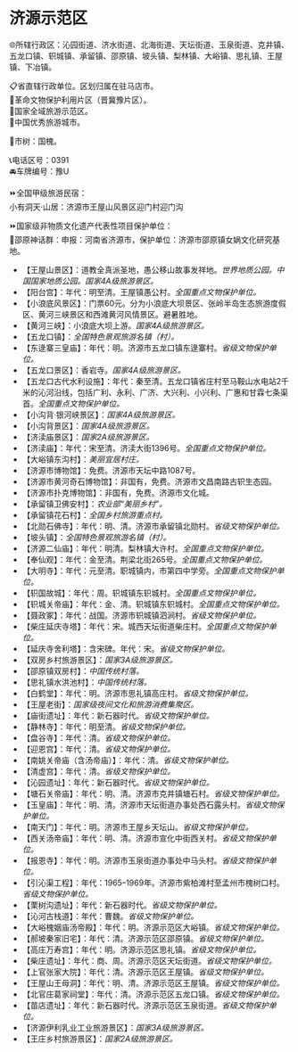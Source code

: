 # 济源示范区  
🌐所辖行政区：沁园街道、济水街道、北海街道、天坛街道、玉泉街道、克井镇、五龙口镇、轵城镇、承留镇、邵原镇、坡头镇、梨林镇、大峪镇、思礼镇、王屋镇、下冶镇。  

📋省直辖行政单位。区划归属在驻马店市。  
🚩革命文物保护利用片区（晋冀豫片区）。  
🚩国家全域旅游示范区。  
🏅中国优秀旅游城市。  

🌳市树：国槐。  

📞电话区号：0391  
🚘车牌编号：豫U  

⏩全国甲级旅游民宿：  
小有洞天·山居：济源市王屋山风景区迎门村迎门沟  

⏩国家级非物质文化遗产代表性项目保护单位：  
🔸邵原神话群：申报：河南省济源市，保护单位：济源市邵原镇女娲文化研究基地。  

* 【王屋山景区】：道教全真派圣地，愚公移山故事发祥地。*世界地质公园。中国国家地质公园。国家4A级旅游景区。*  
* 【阳台宫】：年代：明至清。王屋镇愚公村。*全国重点文物保护单位。*  
* 【小浪底风景区】：门票60元。分为小浪底大坝景区、张岭半岛生态旅游度假区、黄河三峡景区和西滩黄河风情景区。避暑胜地。  
* 【黄河三峡】：小浪底大坝上游。*国家4A级旅游景区。*  
* 【五龙口镇】：*全国特色景观旅游名镇（村）。*  
* 【东逯寨三皇庙】：年代：明。济源市五龙口镇东逯寨村。*省级文物保护单位。*  
* 【五龙口景区】：香岩寺。*国家4A级旅游景区。*  
* 【五龙口古代水利设施】：年代：秦至清。五龙口镇省庄村至马鞍山水电站2千米的沁河沿线，包括广利、永利、广济、大兴利、小兴利、广惠和甘霖七条渠首。*全国重点文物保护单位。*  
* 【小沟背·银河峡景区】：*国家4A级旅游景区。*  
* 【小沟背景区】：*国家4A级旅游景区。*  
* 【济渎庙景区】：*国家2A级旅游景区。*  
* 【济渎庙】：年代：宋至清。济渎大街1396号。*全国重点文物保护单位。*  
* 【大峪镇东沟村】：*美丽宜居村庄。*  
* 【济源市博物馆】：免费。济源市天坛中路1087号。  
* 【济源市黄河奇石博物馆】：非国有，免费。济源市文昌南路古轵生态园。  
* 【济源市扑克博物馆】：非国有，免费。济源市文化城。  
* 【承留镇卫佛安村】：*农业部“美丽乡村”。*  
* 【承留镇花石村】：*全国乡村旅游重点村。*  
* 【北勋石佛寺】：年代：明、清。济源市承留镇北勋村。*省级文物保护单位。*  
* 【坡头镇】：*全国特色景观旅游名镇（村）。*  
* 【济源二仙庙】：年代：明清。梨林镇大许村。*全国重点文物保护单位。*  
* 【奉仙观】：年代：金至清。荆梁北街265号。*全国重点文物保护单位。*  
* 【大明寺】：年代：元至清。职城镇内，市第四中学旁。*全国重点文物保护单位。*  
* 【轵国故城】：年代：周。轵城镇东轵城村。*全国重点文物保护单位。*  
* 【轵城关帝庙】：年代：金、清。轵城镇东轵城村。*全国重点文物保护单位。*  
* 【聂政冢】：年代：战国。济源市轵城镇泗涧村。*省级文物保护单位。*  
* 【柴庄延庆寺塔】：年代：宋。城西天坛街道柴庄村。*全国重点文物保护单位。*  
* 【延庆寺舍利塔】：含宋碑。年代：宋。*省级文物保护单位。*  
* 【双房乡村旅游景区】：*国家3A级旅游景区。*  
* 【邵原镇双房村】：*中国传统村落。*  
* 【思礼镇水洪池村】：*中国传统村落。*  
* 【白鹤堂】：年代：明。济源市思礼镇高庄村。*省级文物保护单位。*  
* 【王屋老街】：*国家级夜间文化和旅游消费集聚区。*  
* 【庙街遗址】：年代：新石器时代。*省级文物保护单位。*  
* 【静林寺】：年代：明至清。*省级文物保护单位。*  
* 【盘谷寺】：年代：清。*省级文物保护单位。*  
* 【迎恩宫】：年代：清。*省级文物保护单位。*  
* 【南姚关帝庙（含汤帝庙）】：年代：清。*省级文物保护单位。*  
* 【清虚宫】：年代：清。*省级文物保护单位。*  
* 【沁园遗址】：年代：新石器时代。*省级文物保护单位。*  
* 【塘石关帝庙】：年代：明、清。济源市克井镇塘石村。*省级文物保护单位。*  
* 【玉皇庙】：年代：明、清。济源市天坛街道办事处西石露头村。*省级文物保护单位。*  
* 【南天门】：年代：明。济源市王屋乡天坛山。*省级文物保护单位。*  
* 【西关汤帝庙】：年代：明、清。济源市宣化中街西关村。*省级文物保护单位。*  
* 【报恩寺】：年代：明。济源市玉泉街道办事处中马头村。*省级文物保护单位。*  
* 【引沁渠工程】：年代：1965–1969年。济源市紫柏滩村至孟州市槐树口村。*省级文物保护单位。*  
* 【栗树沟遗址】：年代：新石器时代。*省级文物保护单位。*  
* 【沁河古栈道】：年代：曹魏。*省级文物保护单位。*  
* 【大峪槐姻庙汤帝殿】：年代：明。济源示范区大峪镇。*省级文物保护单位。*  
* 【郝坡秦家旧宅】：年代：清。济源示范区邵原镇。*省级文物保护单位。*  
* 【高庄万寿宫】：年代：明。济源示范区思礼镇。*省级文物保护单位。*  
* 【柴庄遗址】：年代：商、周。济源示范区天坛街道。*省级文物保护单位。*  
* 【上官张家大院】：年代：清。济源示范区王屋镇。*省级文物保护单位。*  
* 【王屋山王母洞】：年代：明、清。济源示范区王屋镇。*省级文物保护单位。*  
* 【北官庄葛家祠堂】：年代：清。济源示范区五龙口镇。*省级文物保护单位。*  
* 【苗店遗址】：年代：新石器时代。济源示范区玉泉街道。*省级文物保护单位。*  
* 【济源伊利乳业工业旅游景区】：*国家3A级旅游景区。*  
* 【王庄乡村旅游景区】：*国家2A级旅游景区。*  
<!-- Last processed: 2025-07-22 03:44:21 -->
